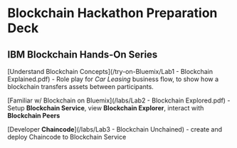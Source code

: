 # Blockchain Hackathon Preparation Deck


## IBM Blockchain Hands-On Series

[Understand Blockchain Concepts](/try-on-Bluemix/Lab1 - Blockchain Explained.pdf) - Role play for *Car Leasing* business flow, to show how a blockchain transfers assets between participants.

[Familiar w/ Blockchain on Bluemix](/labs/Lab2 - Blockchain Explored.pdf) - Setup **Blockchain Service**, view **Blockchain Explorer**, interact with **Blockchain Peers**

[Developer **Chaincode**](/labs/Lab3 - Blockchain Unchained) - create and deploy Chaincode to Blockchain Service
